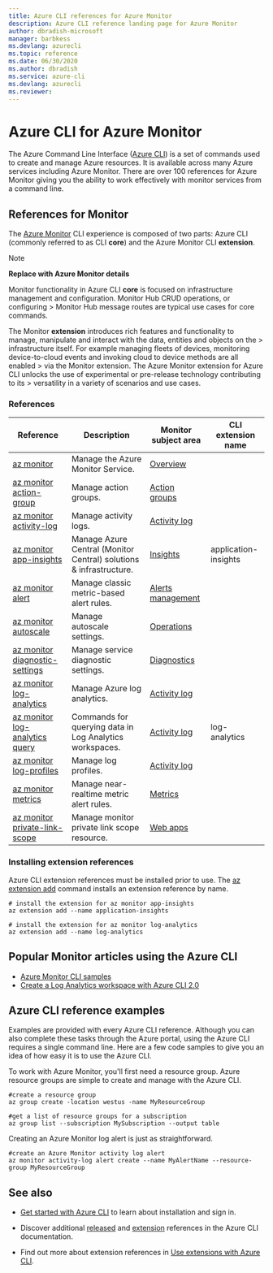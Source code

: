 ```yaml
---
title: Azure CLI references for Azure Monitor
description: Azure CLI reference landing page for Azure Monitor
author: dbradish-microsoft
manager: barbkess
ms.devlang: azurecli
ms.topic: reference
ms.date: 06/30/2020
ms.author: dbradish
ms.service: azure-cli
ms.devlang: azurecli
ms.reviewer: 
---
```


# Azure CLI for Azure Monitor

The Azure Command Line Interface ([Azure CLI](/cli/azure/what-is-azure-cli)) is a set of commands used to create and manage Azure resources.  It is available across many Azure services including Azure Monitor.  There are over 100 references for Azure Monitor giving you the ability to work effectively with monitor services from a command line.

## References for Monitor

The [Azure Monitor](/azure/azure-monitor/) CLI experience is composed of two parts: Azure CLI (commonly referred to as CLI **core**) and the Azure Monitor CLI **extension**.

> [!NOTE]
>
> **Replace with Azure Monitor details**
>
> Monitor functionality in Azure CLI **core** is focused on infrastructure management and configuration. Monitor Hub CRUD operations, or configuring > Monitor Hub message routes are typical use cases for core commands.
>
> The Monitor **extension** introduces rich features and functionality to manage, manipulate and interact with the data, entities and objects on the > infrastructure itself. For example managing fleets of devices, monitoring device-to-cloud events and invoking cloud to device methods are all enabled > via the Monitor extension. The Azure Monitor extension for Azure CLI unlocks the use of experimental or pre-release technology contributing to its > versatility in a variety of scenarios and use cases.

### References

| Reference | Description | Monitor subject area | CLI extension name
|-|-|-|-|
| [az monitor](/cli/azure/monitor) | Manage the Azure Monitor Service. | [Overview](/azure/azure-monitor/overview)
| [az monitor action-group](/cli/azure/monitor/action-group) | Manage action groups. | [Action groups]()
| [az monitor activity-log](/cli/azure/monitor/activity-log) | Manage activity logs. | [Activity log]()
| [az monitor app-insights](/cli/azure/ext/application-insights/monitor) | Manage Azure Central (Monitor Central) solutions & infrastructure.  | [Insights]() | application-insights
| [az monitor alert](/cli/azure/monitor/alert) | Manage classic metric-based alert rules. | [Alerts management]()
| [az monitor autoscale](/cli/azure/monitor/autoscale) | Manage autoscale settings. | [Operations]()
| [az monitor diagnostic-settings](/cli/azure/monitor/diagnostic-settings) | Manage service diagnostic settings. | [Diagnostics]()
| [az monitor log-analytics](/cli/azure/monitor/log-analytics) | Manage Azure log analytics. | [Activity log]()
| [az monitor log-analytics query](/cli/azure/ext/log-analytics/monitor/log-analytics#ext-log-analytics-az-monitor-log-analytics-query) | Commands for querying data in Log Analytics workspaces.  | [Activity log]() | log-analytics
| [az monitor log-profiles](/cli/azure/monitor/log-profiles) | Manage log profiles. | [Activity log]()
| [az monitor metrics](/cli/azure/monitor/metrics) | Manage near-realtime metric alert rules. | [Metrics]()
| [az monitor private-link-scope](/cli/azure/monitor/private-link-scope) | Manage monitor private link scope resource. | [Web apps]()

### Installing extension references

Azure CLI extension references must be installed prior to use.  The [az extension add](/cli/azure/azure-cli-extensions-overview) command installs an extension reference by name.

```azurelci
# install the extension for az monitor app-insights
az extension add --name application-insights

# install the extension for az monitor log-analytics
az extension add --name log-analytics
```

## Popular Monitor articles using the Azure CLI

- [Azure Monitor CLI samples](/azure/azure-monitor/samples/cli-samples)
- [Create a Log Analytics workspace with Azure CLI 2.0](/azure/azure-monitor/learn/quick-create-workspace-cli)

## Azure CLI reference examples

Examples are provided with every Azure CLI reference. Although you can also complete these tasks through the Azure portal, using the Azure CLI requires a single command line.  Here are a few code samples to give you an idea of how easy it is to use the Azure CLI.

To work with Azure Monitor, you'll first need a resource group.  Azure resource groups are simple to create and manage with the Azure CLI.  

```azurecli
#create a resource group
az group create -location westus -name MyResourceGroup
```

```azurecli
#get a list of resource groups for a subscription
az group list --subscription MySubscription --output table
```

Creating an Azure Monitor log alert is just as straightforward.

```azurecli
#create an Azure Monitor activity log alert
az monitor activity-log alert create --name MyAlertName --resource-group MyResourceGroup
```

## See also

- [Get started with Azure CLI](/cli/azure/get-started-with-azure-cli) to learn about installation and sign in.

- Discover additional [released](/cli/azure/reference-index) and [extension](/cli/azure/azure-cli-extensions-list) references in the Azure CLI documentation.

- Find out more about extension references in [Use extensions with Azure CLI](/cli/azure/azure-cli-extensions-overview).
